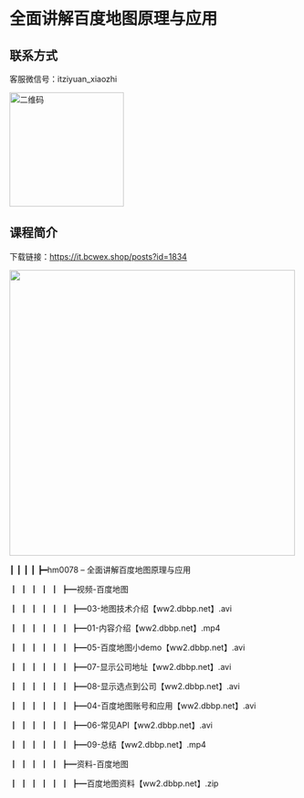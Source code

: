 # 全面讲解百度地图原理与应用

## 联系方式

客服微信号：itziyuan_xiaozhi

<img src="https://ziyuanyun.oss-cn-guangzhou.aliyuncs.com/common/20240614073449/666b82192834a.jpg" width="200" height="200" alt="二维码">

## 课程简介

下载链接：https://it.bcwex.shop/posts?id=1834

<img src="https://ziyuanyun.oss-cn-guangzhou.aliyuncs.com/yun/20240515183545/6644900119ce0.jpg" width="500" alt="">

  ┃ ┃ ┃ ┃ ┣━hm0078 &#8211; 全面讲解百度地图原理与应用

 ┃ ┃ ┃ ┃ ┃ ┣━视频-百度地图

 ┃ ┃ ┃ ┃ ┃ ┃ ┣━03-地图技术介绍【ww2.dbbp.net】.avi

 ┃ ┃ ┃ ┃ ┃ ┃ ┣━01-内容介绍【ww2.dbbp.net】.mp4

 ┃ ┃ ┃ ┃ ┃ ┃ ┣━05-百度地图小demo【ww2.dbbp.net】.avi

 ┃ ┃ ┃ ┃ ┃ ┃ ┣━07-显示公司地址【ww2.dbbp.net】.avi

 ┃ ┃ ┃ ┃ ┃ ┃ ┣━08-显示选点到公司【ww2.dbbp.net】.avi

 ┃ ┃ ┃ ┃ ┃ ┃ ┣━04-百度地图账号和应用【ww2.dbbp.net】.avi

 ┃ ┃ ┃ ┃ ┃ ┃ ┣━06-常见API【ww2.dbbp.net】.avi

 ┃ ┃ ┃ ┃ ┃ ┃ ┣━09-总结【ww2.dbbp.net】.mp4

 ┃ ┃ ┃ ┃ ┃ ┣━资料-百度地图

 ┃ ┃ ┃ ┃ ┃ ┃ ┣━百度地图资料【ww2.dbbp.net】.zip

  